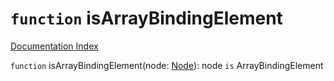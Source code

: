# `function` isArrayBindingElement

[Documentation Index](../README.md)

`function` isArrayBindingElement(node: [Node](../private.interface.Node/README.md)): node `is` ArrayBindingElement